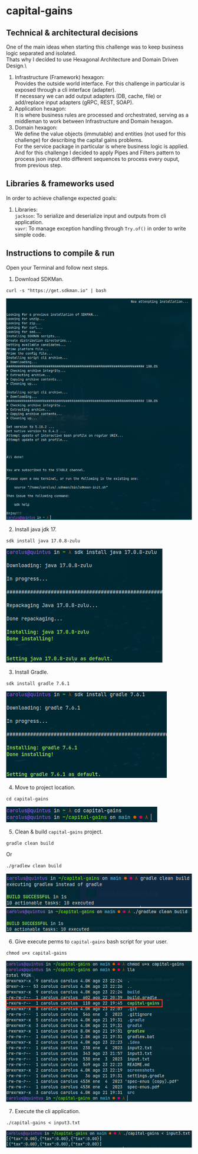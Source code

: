 # capital-gains

## Technical & architectural decisions

One of the main ideas when starting this challenge was to keep business logic separated and isolated.\
Thats why I decided to use Hexagonal Architecture and Domain Driven Design.\

1. Infrastructure (Framework) hexagon:\
    Provides the outside world interface. For this challenge in particular is exposed through a cli interface (adapter).\
    If necessary we can add output adapters (DB, cache, file) or add/replace input adapters (gRPC, REST, SOAP).
2. Application hexagon:\
    It is where business rules are processed and orchestrated, serving as a middleman to work between Infrastructure and Domain hexagon.
3. Domain hexagon:\
    We define the value objects (immutable) and entities (not used for this challenge) for describing the capital gains problems.\
    For the service package in particular is where business logic is applied.\
    And for this challenge I decided to apply Pipes and Filters pattern to process json input into different sequences to process every ouput, from previous step.

## Libraries & frameworks used

In order to achieve challenge expected goals:

1. Libraries:\
    `jackson`: To serialize and deserialize input and outputs from cli application.\
    `vavr`: To manage exception handling through `Try.of()` in order to write simple code.

## Instructions to compile & run

Open your Terminal and follow next steps.
1. Download SDKMan.
```shell
curl -s "https://get.sdkman.io" | bash
```
![SDKMan install](screenshots/23-ago-2023_21-49-13.png)

2. Install java jdk 17.
```shell
sdk install java 17.0.8-zulu
```
![jdk install](screenshots/23-ago-2023_21-51-27.png)

3. Install Gradle.
```shell
sdk install gradle 7.6.1
```
![jdk install](screenshots/23-ago-2023_21-52-44.png)

4. Move to project location.
```shell
cd capital-gains
```
![move to project](screenshots/23-ago-2023_22-22-07.png)

5. Clean & build `capital-gains` project.
```shell
gradle clean build
```
Or
```shell
./gradlew clean build
```
![gradle](screenshots/23-ago-2023_22-30-44.png)
![gradlew](screenshots/23-ago-2023_22-25-25.png)

6. Give execute perms to `capital-gains` bash script for your user.
```shell
chmod u+x capital-gains
```
![chmod](screenshots/23-ago-2023_22-27-12.png)

7. Execute the cli application.
```shell
./capital-gains < input3.txt
```
![chmod](screenshots/23-ago-2023_22-27-43.png)
